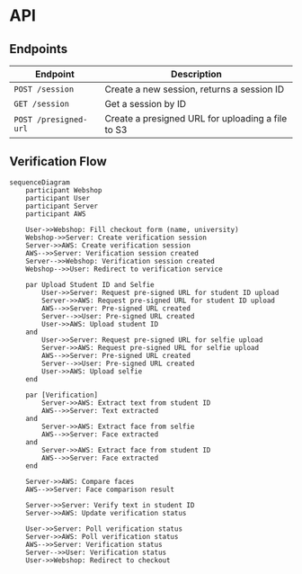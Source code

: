 # API

## Endpoints

| Endpoint              | Description                                       |
| --------------------- | ------------------------------------------------- |
| `POST /session`       | Create a new session, returns a session ID        |
| `GET /session`        | Get a session by ID                               |
| `POST /presigned-url` | Create a presigned URL for uploading a file to S3 |

## Verification Flow

```mermaid
sequenceDiagram
    participant Webshop
    participant User
    participant Server
    participant AWS

    User->>Webshop: Fill checkout form (name, university)
    Webshop->>Server: Create verification session
    Server->>AWS: Create verification session
    AWS-->>Server: Verification session created
    Server-->>Webshop: Verification session created
    Webshop-->>User: Redirect to verification service

    par Upload Student ID and Selfie
        User->>Server: Request pre-signed URL for student ID upload
        Server->>AWS: Request pre-signed URL for student ID upload
        AWS-->>Server: Pre-signed URL created
        Server-->>User: Pre-signed URL created
        User->>AWS: Upload student ID
    and
        User->>Server: Request pre-signed URL for selfie upload
        Server->>AWS: Request pre-signed URL for selfie upload
        AWS-->>Server: Pre-signed URL created
        Server-->>User: Pre-signed URL created
        User->>AWS: Upload selfie
    end
    
    par [Verification]
        Server->>AWS: Extract text from student ID
        AWS-->>Server: Text extracted
    and 
        Server->>AWS: Extract face from selfie
        AWS-->>Server: Face extracted
    and 
        Server->>AWS: Extract face from student ID
        AWS-->>Server: Face extracted
    end

    Server->>AWS: Compare faces
    AWS-->>Server: Face comparison result
    
    Server->>Server: Verify text in student ID
    Server->>AWS: Update verification status

    User->>Server: Poll verification status
    Server->>AWS: Poll verification status
    AWS-->>Server: Verification status
    Server-->>User: Verification status
    User->>Webshop: Redirect to checkout


```